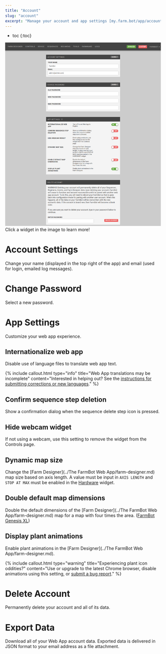 ```yaml
---
title: "Account"
slug: "account"
excerpt: "Manage your account and app settings [my.farm.bot/app/account](https://my.farm.bot/app/account)"
---
```


* toc
{:toc}


<div class="nav-image">
  <img class="nav-image" src="account.png" alt="Account" />
  <a href="#section-account-settings" style="top: 6.66%; left: 26.34%; width: 47.39%; height: 11.98%;"></a>
  <a href="#section-change-password" style="top: 21.76%; left: 26.27%; width: 47.32%; height: 15.71%;"></a>
  <a href="#section-app-settings" style="top: 40.56%; left: 26.34%; width: 47.46%; height: 31.23%;"></a>
  <a href="#section-delete-account" style="top: 74.94%; left: 26.27%; width: 47.53%; height: 24.33%;"></a>
</div>
<figcaption class="caption">Click a widget in the image to learn more!</figcaption>



# Account Settings

Change your name (displayed in the top right of the app) and email (used for login, emailed log messages).

# Change Password

Select a new password.

# App Settings

Customize your web app experience.

## Internationalize web app
Disable use of language files to translate web app text.

{%
include callout.html
type="info"
title="Web App translations may be incomplete"
content="Interested in helping out? See the [instructions for submitting corrections or new languages](https://github.com/FarmBot/Farmbot-Web-App#translating-the-web-app-into-your-language)."
%}

## Confirm sequence step deletion
Show a confirmation dialog when the sequence delete step icon is pressed.

## Hide webcam widget
If not using a webcam, use this setting to remove the widget from the Controls page.

## Dynamic map size
Change the [Farm Designer](../The FarmBot Web App/farm-designer.md)  map size based on axis length. A value must be input in `AXIS LENGTH` and `STOP AT MAX` must be enabled in the [Hardware](doc:device#section-hardware-widget) widget.

## Double default map dimensions
Double the default dimensions of the [Farm Designer](../The FarmBot Web App/farm-designer.md) map for a map with four times the area. ([FarmBot Genesis XL](https://farm.bot/))

## Display plant animations
Enable plant animations in the [Farm Designer](../The FarmBot Web App/farm-designer.md).

{%
include callout.html
type="warning"
title="Experiencing plant icon oddities?"
content="Use or upgrade to the latest Chrome browser, disable animations using this setting, or [submit a bug report](https://github.com/FarmBot/Farmbot-Web-App/issues/new)."
%}



# Delete Account

Permanently delete your account and all of its data.

# Export Data

Download all of your Web App account data. Exported data is delivered in JSON format to your email address as a file attachment.
